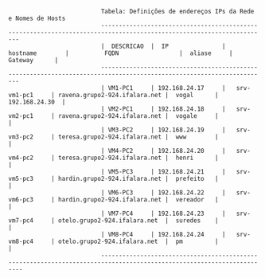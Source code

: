                               Tabela: Definições de endereços IPs da Rede e Nomes de Hosts
                              ---------------------------------------------------------------------------------------------------------------------
                              |  DESCRICAO  |  IP               |   hostname        |          FQDN                 |  aliase     |   Gateway      |
                              ---------------------------------------------------------------------------------------------------------------------
                              | VM1-PC1     | 192.168.24.17     |   srv-vm1-pc1     | ravena.grupo2-924.ifalara.net |  vogal      | 192.168.24.30  |
                              | VM2-PC1     | 192.168.24.18     |   srv-vm2-pc1     | ravena.grupo2-924.ifalara.net |  vogale     |                |
                              | VM3-PC2     | 192.168.24.19     |   srv-vm3-pc2     | teresa.grupo2-924.ifalara.net |  www        |                |
                              | VM4-PC2     | 192.168.24.20     |   srv-vm4-pc2     | teresa.grupo2-924.ifalara.net |  henri      |                |
                              | VM5-PC3     | 192.168.24.21     |   srv-vm5-pc3     | hardin.grupo2-924.ifalara.net |  prefeito   |                |
                              | VM6-PC3     | 192.168.24.22     |   srv-vm6-pc3     | hardin.grupo2-924.ifalara.net |  vereador   |                |
                              | VM7-PC4     | 192.168.24.23     |   srv-vm7-pc4     | otelo.grupo2-924.ifalara.net  |  suredes    |                |
                              | VM8-PC4     | 192.168.24.24     |   srv-vm8-pc4     | otelo.grupo2-924.ifalara.net  |  pm         |                |
                              ----------------------------------------------------------------------------------------------------------------------
